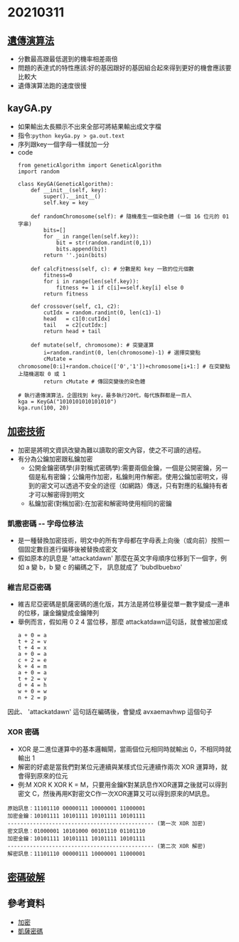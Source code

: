 # 20210311
## [遺傳演算法](http://programmermedia.org/root/%E9%99%B3%E9%8D%BE%E8%AA%A0/%E8%AA%B2%E7%A8%8B/%E4%BA%BA%E5%B7%A5%E6%99%BA%E6%85%A7/02-optimize/03-genetic/)
* 分數最高跟最低選到的機率相差兩倍
* 問題的表達式的特性應該:好的基因跟好的基因組合起來得到更好的機會應該要比較大
* 遺傳演算法跑的速度很慢

## kayGA.py
* 如果輸出太長顯示不出來全部可將結果輸出成文字檔
* 指令:`python keyGa.py > ga.out.text`
* 序列跟key一個字母一樣就加一分
* code
    ```
    from geneticAlgorithm import GeneticAlgorithm
    import random

    class KeyGA(GeneticAlgorithm):
        def __init__(self, key):
            super().__init__()
            self.key = key

        def randomChromosome(self): # 隨機產生一個染色體 (一個 16 位元的 01 字串)
            bits=[]
            for _ in range(len(self.key)):
                bit = str(random.randint(0,1))
                bits.append(bit)
            return ''.join(bits)
    
        def calcFitness(self, c): # 分數是和 key 一致的位元個數
            fitness=0
            for i in range(len(self.key)):
                fitness += 1 if c[i]==self.key[i] else 0
            return fitness
    
        def crossover(self, c1, c2):
            cutIdx = random.randint(0, len(c1)-1)
            head   = c1[0:cutIdx]
            tail   = c2[cutIdx:]
            return head + tail
        
        def mutate(self, chromosome): # 突變運算
            i=random.randint(0, len(chromosome)-1) # 選擇突變點
            cMutate = chromosome[0:i]+random.choice(['0','1'])+chromosome[i+1:] # 在突變點上隨機選取 0 或 1
            return cMutate # 傳回突變後的染色體

    # 執行遺傳演算法，企圖找到 key，最多執行20代，每代族群都是一百人
    kga = KeyGA("1010101010101010")
    kga.run(100, 20)
    ```

## [加密技術](http://programmermedia.org/root/%E9%99%B3%E9%8D%BE%E8%AA%A0/%E8%AA%B2%E7%A8%8B/%E7%B6%B2%E7%AB%99%E8%A8%AD%E8%A8%88%E9%80%B2%E9%9A%8E/15-security/%E5%8A%A0%E5%AF%86%E6%8A%80%E8%A1%93.md)
* 加密是將明文資訊改變為難以讀取的密文內容，使之不可讀的過程。
* 有分為公鑰加密跟私鑰加密
    * 公開金鑰密碼學(非對稱式密碼學):需要兩個金鑰，一個是公開密鑰，另一個是私有密鑰；公鑰用作加密，私鑰則用作解密。使用公鑰加密明文，得到的密文可以透過不安全的途徑（如網路）傳送，只有對應的私鑰持有者才可以解密得到明文
    * 私鑰加密(對稱加密):在加密和解密時使用相同的密鑰
### 凱撒密碼 -- 字母位移法
* 是一種替換加密技術，明文中的所有字母都在字母表上向後（或向前）按照一個固定數目進行偏移後被替換成密文
* 假如原本的訊息是 'attackatdawn'  那麼在英文字母順序位移到下一個字，例如 a 變 b，b 變 c 的編碼之下， 訊息就成了 'bubdlbuebxo'
### 維吉尼亞密碼
* 維吉尼亞密碼是凱薩密碼的進化版，其方法是將位移量從單一數字變成一連串的位移，讓金鑰變成金鑰陣列
* 舉例而言，假如用 0 2 4 當位移，那麼 attackatdawn這句話，就會被加密成
    ```
    a + 0 = a
    t + 2 = v
    t + 4 = x
    a + 0 = a
    c + 2 = e
    k + 4 = m
    a + 0 = a
    t + 2 = v
    d + 4 = h
    w + 0 = w
    n + 2 = p
    ```
因此、 'attackatdawn' 這句話在編碼後，會變成 avxaemavhwp 這個句子
### XOR 密碼
* XOR 是二進位運算中的基本邏輯閘，當兩個位元相同時就輸出 0，不相同時就輸出 1
* 解密的好處是當我們對某位元連續與某樣式位元連續作兩次 XOR 運算時，就會得到原來的位元
* 例:M XOR K XOR K = M，只要用金鑰K對某訊息作XOR運算之後就可以得到密文 C，然後再用K對密文C作一次XOR運算又可以得到原來的M訊息。
```
原始訊息：11101110 00000111 10000001 11000001
加密金鑰：10101111 10101111 10101111 10101111  
---------------------------------------------- (第一次 XOR 加密)
密文訊息：01000001 10101000 00101110 01101110
加密金鑰：10101111 10101111 10101111 10101111  
---------------------------------------------- (第二次 XOR 解密)
解密訊息：11101110 00000111 10000001 11000001
```

## [密碼破解](http://programmermedia.org/root/%E9%99%B3%E9%8D%BE%E8%AA%A0/%E8%AA%B2%E7%A8%8B/%E7%B6%B2%E7%AB%99%E8%A8%AD%E8%A8%88%E9%80%B2%E9%9A%8E/15-security/%E7%A0%B4%E8%A7%A3%E5%AF%86%E7%A2%BC.md)

## 參考資料
* [加密](https://zh.wikipedia.org/wiki/%E5%8A%A0%E5%AF%86)
* [凱薩密碼](https://zh.wikipedia.org/wiki/%E5%87%B1%E6%92%92%E5%AF%86%E7%A2%BC)